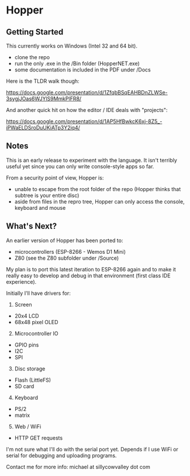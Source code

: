 # Hopper

## Getting Started

This currently works on Windows (Intel 32 and 64 bit).
- clone the repo
- run the only .exe in the /Bin folder (HopperNET.exe)
- some documentation is included in the PDF under /Docs

Here is the TLDR walk though:

https://docs.google.com/presentation/d/1ZfqbBSqEAHBDnZLWSe-3sygjJOas6WJYlS9MmkPlFR8/

And another quick hit on how the editor / IDE deals with "projects":

https://docs.google.com/presentation/d/1AP5HfBwkcK6xj-8Z5_-iPWaELDSroDuUKiATp3Y2iq4/

## Notes

This is an early release to experiment with the language. It isn't terribly useful yet since you can only write console-style apps so far.

From a security point of view, Hopper is:
- unable to escape from the root folder of the repo (Hopper thinks that subtree is your entire disc)
- aside from files in the repro tree, Hopper can only access the console, keyboard and mouse

## What's Next?

An earlier version of Hopper has been ported to:
- microcontrollers (ESP-8266 - Wemos D1 Mini)
- Z80 (see the Z80 subfolder under /Source)

My plan is to port this latest iteration to ESP-8266 again and to make it really easy to develop and debug in that environment (first class IDE experience).

Initially I'll have drivers for:
1. Screen
- 20x4 LCD
- 68x48 pixel OLED
2. Microcontroller IO
- GPIO pins
- I2C
- SPI
3. Disc storage
- Flash (LittleFS)
- SD card
4. Keyboard
- PS/2
- matrix
5. Web / WiFi
- HTTP GET requests

I'm not sure what I'll do with the serial port yet. Depends if I use WiFi or serial for debugging and uploading programs.

Contact me for more info: michael at sillycowvalley dot com